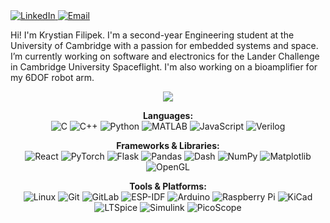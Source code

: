 <a href="https://www.linkedin.com/in/krystian-filipek">
<img src="https://img.shields.io/badge/LinkedIn-0077B5?style=for-the-badge&logo=linkedin&logoColor=white" alt="LinkedIn"/>
</a>
<a href="mailto:kf446@cam.ac.uk">
<img src="https://img.shields.io/badge/Email-D14836?style=for-the-badge&logo=gmail&logoColor=white" alt="Email"/>
</a>

Hi! I'm Krystian Filipek. I'm a second-year Engineering student at the University of Cambridge with a passion for embedded systems and space. I’m currently working on software and electronics for the Lander Challenge in Cambridge University Spaceflight. I'm also working on a bioamplifier for my 6DOF robot arm.

<p align="center">
<picture>
  <source 
    media="(prefers-color-scheme: dark)" 
    srcset="https://github-readme-stats.vercel.app/api/top-langs/?username=kfilipekk&layout=compact&theme=tokyonight&hide=HTML"
  >
  <source 
    media="(prefers-color-scheme: light)" 
    srcset="https://github-readme-stats.vercel.app/api/top-langs/?username=kfilipekk&layout=compact&theme=graywhite&hide=HTML"
  >
  <img 
    src="https://github-readme-stats.vercel.app/api/top-langs/?username=kfilipekk&layout=compact&theme=tokyonight&hide=HTML" 
  />
</picture>
</p>

<p align="center">
<strong>Languages:</strong><br>
<img src="https://img.shields.io/badge/C-00599C?style=for-the-badge&logo=c&logoColor=white" alt="C"/>
<img src="https://img.shields.io/badge/C%2B%2B-00599C?style=for-the-badge&logo=c%2B%2B&logoColor=white" alt="C++"/>
<img src="https://img.shields.io/badge/Python-3776AB?style=for-the-badge&logo=python&logoColor=white" alt="Python"/>
<img src="https://img.shields.io/badge/MATLAB-0076A8?style=for-the-badge&logo=mathworks&logoColor=white" alt="MATLAB"/>
<img src="https://img.shields.io/badge/JavaScript-F7DF1E?style=for-the-badge&logo=javascript&logoColor=black" alt="JavaScript"/>
<img src="https://img.shields.io/badge/Verilog-EDA135?style=for-the-badge&logoColor=white" alt="Verilog"/>

</p>
<p align="center">
<strong>Frameworks & Libraries:</strong><br>
<img src="https://img.shields.io/badge/React-61DAFB?style=for-the-badge&logo=react&logoColor=black" alt="React"/>
<img src="https://img.shields.io/badge/PyTorch-EE4C2C?style=for-the-badge&logo=pytorch&logoColor=white" alt="PyTorch"/>
<img src="https://img.shields.io/badge/Flask-000000?style=for-the-badge&logo=flask&logoColor=white" alt="Flask"/>
<img src="https://img.shields.io/badge/Pandas-150458?style=for-the-badge&logo=pandas&logoColor=white" alt="Pandas"/>
<img src="https://img.shields.io/badge/Dash-0074D9?style=for-the-badge&logo=plotly&logoColor=white" alt="Dash"/>
<img src="https://img.shields.io/badge/NumPy-013243?style=for-the-badge&logo=numpy&logoColor=white" alt="NumPy"/>
<img src="https://img.shields.io/badge/Matplotlib-3776AB?style=for-the-badge&logo=matplotlib&logoColor=white" alt="Matplotlib"/>
<img src="https://img.shields.io/badge/OpenGL-5586A4?style=for-the-badge&logo=opengl&logoColor=white" alt="OpenGL"/>
</p>
<p align="center">
<strong>Tools & Platforms:</strong><br>
<img src="https://img.shields.io/badge/Linux-FCC624?style=for-the-badge&logo=linux&logoColor=black" alt="Linux"/>
<img src="https://img.shields.io/badge/Git-F05032?style=for-the-badge&logo=git&logoColor=white" alt="Git"/>
<img src="https://img.shields.io/badge/GitLab-FC6D26?style=for-the-badge&logo=gitlab&logoColor=white" alt="GitLab"/>
<img src="https://img.shields.io/badge/ESP--IDF-E7352C?style=for-the-badge&logo=espressif&logoColor=white" alt="ESP-IDF"/>
<img src="https://img.shields.io/badge/Arduino-00979D?style=for-the-badge&logo=arduino&logoColor=white" alt="Arduino"/>
<img src="https://img.shields.io/badge/Raspberry%20Pi-A22846?style=for-the-badge&logo=raspberrypi&logoColor=white" alt="Raspberry Pi"/>
<img src="https://img.shields.io/badge/KiCad-314193?style=for-the-badge&logo=kicad&logoColor=white" alt="KiCad"/>
<img src="https://img.shields.io/badge/LTSpice-B60A0A?style=for-the-badge&logo=ltspice&logoColor=white" alt="LTSpice"/>
<img src="https://img.shields.io/badge/Simulink-0076A8?style=for-the-badge&logo=simulink&logoColor=white" alt="Simulink"/>
<img src="https://img.shields.io/badge/PicoScope-0057AA?style=for-the-badge&logoColor=white" alt="PicoScope"/>
</p>
